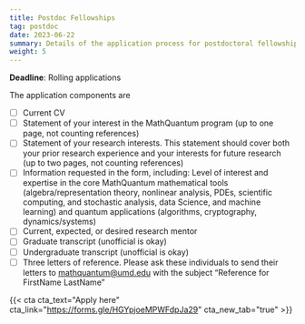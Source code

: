 ```yaml
---
title: Postdoc Fellowships
tag: postdoc
date: 2023-06-22
summary: Details of the application process for postdoctoral fellowships.
weight: 5
---
```


__Deadline__: Rolling applications

The application components are
- [ ] Current CV
- [ ] Statement of your interest in the MathQuantum program (up to one page, not counting references)
- [ ] Statement of your research interests. This statement should cover both your prior research experience and your interests for future research (up to two pages, not counting references)
- [ ] Information requested in the form, including: Level of interest and expertise in the core MathQuantum mathematical tools (algebra/representation theory, nonlinear analysis, PDEs, scientific computing, and stochastic analysis, data Science, and machine learning) and quantum applications (algorithms, cryptography, dynamics/systems)
- [ ] Current, expected, or desired research mentor
- [ ] Graduate transcript (unofficial is okay)
- [ ] Undergraduate transcript (unofficial is okay)
- [ ] Three letters of reference. Please ask these individuals to send their letters to mathquantum@umd.edu with the subject “Reference for FirstName LastName”

{{< cta cta_text="Apply here" cta_link="https://forms.gle/HGYpjoeMPWFdpJa29" cta_new_tab="true" >}}
